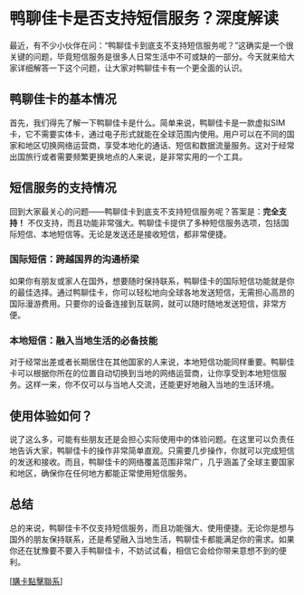 # 鸭聊佳卡是否支持短信服务？深度解读

最近，有不少小伙伴在问：“鸭聊佳卡到底支不支持短信服务呢？”这确实是一个很关键的问题，毕竟短信服务是很多人日常生活中不可或缺的一部分。今天就来给大家详细解答一下这个问题，让大家对鸭聊佳卡有一个更全面的认识。

## 鸭聊佳卡的基本情况

首先，我们得先了解一下鸭聊佳卡是什么。简单来说，鸭聊佳卡是一款虚拟SIM卡，它不需要实体卡，通过电子形式就能在全球范围内使用。用户可以在不同的国家和地区切换网络运营商，享受本地化的通话、短信和数据流量服务。这对于经常出国旅行或者需要频繁更换地点的人来说，是非常实用的一个工具。

## 短信服务的支持情况

回到大家最关心的问题——鸭聊佳卡到底支不支持短信服务呢？答案是：**完全支持！** 不仅支持，而且功能非常强大。鸭聊佳卡提供了多种短信服务选项，包括国际短信、本地短信等。无论是发送还是接收短信，都非常便捷。

### 国际短信：跨越国界的沟通桥梁

如果你有朋友或家人在国外，想要随时保持联系，鸭聊佳卡的国际短信功能就是你的最佳选择。通过鸭聊佳卡，你可以轻松地向全球各地发送短信，无需担心高昂的国际漫游费用。只要你的设备连接到互联网，就可以随时随地发送短信，非常方便。

### 本地短信：融入当地生活的必备技能

对于经常出差或者长期居住在其他国家的人来说，本地短信功能同样重要。鸭聊佳卡可以根据你所在的位置自动切换到当地的网络运营商，让你享受到本地短信服务。这样一来，你不仅可以与当地人交流，还能更好地融入当地的生活环境。

## 使用体验如何？

说了这么多，可能有些朋友还是会担心实际使用中的体验问题。在这里可以负责任地告诉大家，鸭聊佳卡的操作非常简单直观。只需要几步操作，你就可以完成短信的发送和接收。而且，鸭聊佳卡的网络覆盖范围非常广，几乎涵盖了全球主要国家和地区，确保你在任何地方都能正常使用短信服务。

## 总结

总的来说，鸭聊佳卡不仅支持短信服务，而且功能强大、使用便捷。无论你是想与国外的朋友保持联系，还是希望融入当地生活，鸭聊佳卡都能满足你的需求。如果你还在犹豫要不要入手鸭聊佳卡，不妨试试看，相信它会给你带来意想不到的便利。

[[購卡點擊聯系](https://t.me/s/esim1088)]